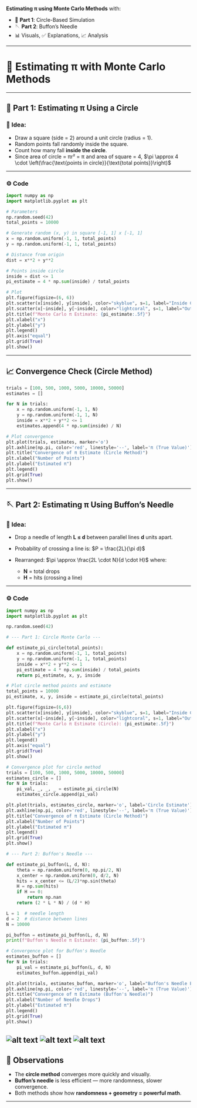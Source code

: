 **Estimating π using Monte Carlo Methods** with:

* 🔵 **Part 1**: Circle-Based Simulation
* 🪡 **Part 2**: Buffon’s Needle
* 📊 Visuals, ✅ Explanations, 📈 Analysis

---

# 🎯 Estimating π with Monte Carlo Methods

---

## 🍰 Part 1: Estimating π Using a Circle

### 🧠 Idea:

* Draw a square (side = 2) around a unit circle (radius = 1).
* Random points fall randomly inside the square.
* Count how many fall **inside the circle**.
* Since area of circle = πr² = π and area of square = 4,
  $\pi \approx 4 \cdot \left(\frac{\text{points in circle}}{\text{total points}}\right)$

---

### ⚙️ Code

```python
import numpy as np
import matplotlib.pyplot as plt

# Parameters
np.random.seed(42)
total_points = 10000

# Generate random (x, y) in square [-1, 1] x [-1, 1]
x = np.random.uniform(-1, 1, total_points)
y = np.random.uniform(-1, 1, total_points)

# Distance from origin
dist = x**2 + y**2

# Points inside circle
inside = dist <= 1
pi_estimate = 4 * np.sum(inside) / total_points

# Plot
plt.figure(figsize=(6, 6))
plt.scatter(x[inside], y[inside], color="skyblue", s=1, label="Inside Circle")
plt.scatter(x[~inside], y[~inside], color="lightcoral", s=1, label="Outside Circle")
plt.title(f"Monte Carlo π Estimate: {pi_estimate:.5f}")
plt.xlabel("x")
plt.ylabel("y")
plt.legend()
plt.axis("equal")
plt.grid(True)
plt.show()
```

---

## 📈 Convergence Check (Circle Method)

```python
trials = [100, 500, 1000, 5000, 10000, 50000]
estimates = []

for N in trials:
    x = np.random.uniform(-1, 1, N)
    y = np.random.uniform(-1, 1, N)
    inside = x**2 + y**2 <= 1
    estimates.append(4 * np.sum(inside) / N)

# Plot convergence
plt.plot(trials, estimates, marker='o')
plt.axhline(np.pi, color='red', linestyle='--', label='π (True Value)')
plt.title("Convergence of π Estimate (Circle Method)")
plt.xlabel("Number of Points")
plt.ylabel("Estimated π")
plt.legend()
plt.grid(True)
plt.show()
```

---

## 🪡 Part 2: Estimating π Using Buffon’s Needle

### 🧠 Idea:

* Drop a needle of length **L ≤ d** between parallel lines **d** units apart.
* Probability of crossing a line is:
  $P = \frac{2L}{\pi d}$
* Rearranged:
  $\pi \approx \frac{2L \cdot N}{d \cdot H}$
  where:

  * **N** = total drops
  * **H** = hits (crossing a line)

---

### ⚙️ Code

```python
import numpy as np
import matplotlib.pyplot as plt

np.random.seed(42)

# --- Part 1: Circle Monte Carlo ---

def estimate_pi_circle(total_points):
    x = np.random.uniform(-1, 1, total_points)
    y = np.random.uniform(-1, 1, total_points)
    inside = x**2 + y**2 <= 1
    pi_estimate = 4 * np.sum(inside) / total_points
    return pi_estimate, x, y, inside

# Plot circle method points and estimate
total_points = 10000
pi_estimate, x, y, inside = estimate_pi_circle(total_points)

plt.figure(figsize=(6,6))
plt.scatter(x[inside], y[inside], color="skyblue", s=1, label="Inside Circle")
plt.scatter(x[~inside], y[~inside], color="lightcoral", s=1, label="Outside Circle")
plt.title(f"Monte Carlo π Estimate (Circle): {pi_estimate:.5f}")
plt.xlabel("x")
plt.ylabel("y")
plt.legend()
plt.axis("equal")
plt.grid(True)
plt.show()

# Convergence plot for circle method
trials = [100, 500, 1000, 5000, 10000, 50000]
estimates_circle = []
for N in trials:
    pi_val, _, _, _ = estimate_pi_circle(N)
    estimates_circle.append(pi_val)

plt.plot(trials, estimates_circle, marker='o', label='Circle Estimate')
plt.axhline(np.pi, color='red', linestyle='--', label='π (True Value)')
plt.title("Convergence of π Estimate (Circle Method)")
plt.xlabel("Number of Points")
plt.ylabel("Estimated π")
plt.legend()
plt.grid(True)
plt.show()

# --- Part 2: Buffon's Needle ---

def estimate_pi_buffon(L, d, N):
    theta = np.random.uniform(0, np.pi/2, N)
    x_center = np.random.uniform(0, d/2, N)
    hits = x_center <= (L/2)*np.sin(theta)
    H = np.sum(hits)
    if H == 0:
        return np.nan
    return (2 * L * N) / (d * H)

L = 1  # needle length
d = 2  # distance between lines
N = 10000

pi_buffon = estimate_pi_buffon(L, d, N)
print(f"Buffon's Needle π Estimate: {pi_buffon:.5f}")

# Convergence plot for Buffon's Needle
estimates_buffon = []
for N in trials:
    pi_val = estimate_pi_buffon(L, d, N)
    estimates_buffon.append(pi_val)

plt.plot(trials, estimates_buffon, marker='o', label="Buffon's Needle Estimate")
plt.axhline(np.pi, color='red', linestyle='--', label='π (True Value)')
plt.title("Convergence of π Estimate (Buffon's Needle)")
plt.xlabel("Number of Needle Drops")
plt.ylabel("Estimated π")
plt.legend()
plt.grid(True)
plt.show()
```
![alt text](image-5.png)
![alt text](image-6.png)
![alt text](image-7.png)
---

## 💬 Observations

* The **circle method** converges more quickly and visually.
* **Buffon’s needle** is less efficient — more randomness, slower convergence.
* Both methods show how **randomness + geometry = powerful math**.

---
